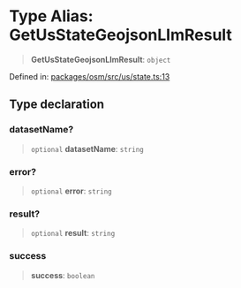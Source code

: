 # Type Alias: GetUsStateGeojsonLlmResult

> **GetUsStateGeojsonLlmResult**: `object`

Defined in: [packages/osm/src/us/state.ts:13](https://github.com/GeoDaCenter/openassistant/blob/2c7e2a603db0fcbd6603996e5ea15006191c5f7f/packages/osm/src/us/state.ts#L13)

## Type declaration

### datasetName?

> `optional` **datasetName**: `string`

### error?

> `optional` **error**: `string`

### result?

> `optional` **result**: `string`

### success

> **success**: `boolean`
